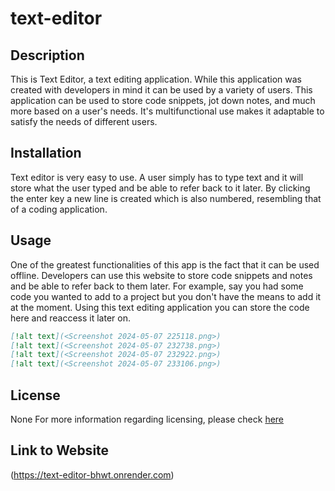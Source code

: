 # text-editor

## Description

This is Text Editor, a text editing application.
While this application was created with developers in mind
it can be used by a variety of users.
This application can be used to store code snippets, jot down notes, and much more based on a user's needs.
It's multifunctional use makes it adaptable to satisfy the needs of different users.

## Installation

Text editor is very easy to use.
A user simply has to type text and it will store what the user typed
and be able to refer back to it later.
By clicking the enter key a new line is created which is also numbered,
resembling that of a coding application.

## Usage

One of the greatest functionalities of this app is the fact that it can be used offline.
Developers can use this website to store code snippets and notes and be able to refer back to them later.
For example, say you had some code you wanted to add to a project but you don't have
the means to add it at the moment.
Using this text editing application
you can store the code here and reaccess it later on.

```md
[!alt text](<Screenshot 2024-05-07 225118.png>)
[!alt text](<Screenshot 2024-05-07 232738.png>)
[!alt text](<Screenshot 2024-05-07 232922.png>)
[!alt text](<Screenshot 2024-05-07 233106.png>)
```

## License

None
For more information regarding licensing, 
please check [here](https://choosealicense.com/licenses/)

## Link to Website

(https://text-editor-bhwt.onrender.com)